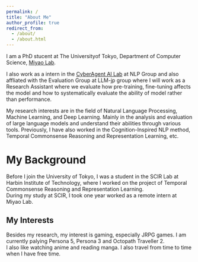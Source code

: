 ```yaml
---
permalink: /
title: "About Me"
author_profile: true
redirect_from: 
  - /about/
  - /about.html
---
```




I am a PhD stucent at The Universityof Tokyo, Department of Computer Science, [Miyao Lab](https://mynlp.is.s.u-tokyo.ac.jp/ja/index).  

I also work as a intern in the [CyberAgent AI Lab](https://cyberagent.ai/ailab/) at NLP Group and also affliated with the Evaluation Group at LLM-jp group where I will work as a Research Assistant where we evaluate how pre-training, fine-tuning affects the model and how to systematically evaluate the ability of model rather than performance.  
  
My research interests are in the field of Natural Language Processing, Machine Learning, and Deep Learning. Mainly in the analysis and evaluation of large language models and understand their abilities through various tools. Previously, I have also worked in the Cognition-Inspired NLP method, Temporal Commonsense Reasoning and Representation Learning, etc. 


My Background
======
Before I join the University of Tokyo, I was a student in the SCIR Lab at Harbin Institute of Technology, where I worked on the project of Temporal Commonsense Reasoning and Representation Learning.  
During my study at SCIR, I took one year worked as a remote intern at Miyao Lab.

My Interests
------
Besides my research, my interest is gaming, especially JRPG games. I am currently palying Persona 5, Persona 3 and Octopath Traveller 2.    
I also like watching anime and reading manga. I also travel from time to time when I have free time.

